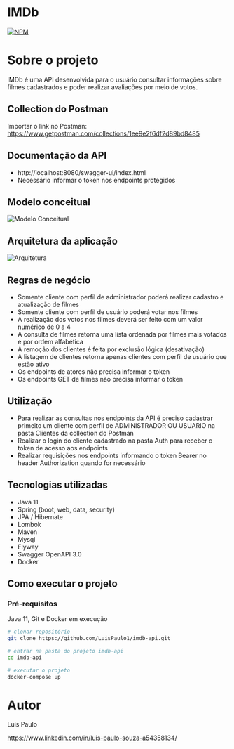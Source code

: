 # IMDb
[![NPM](https://img.shields.io/npm/l/react)](https://github.com/LuisPaulo1/imdb-api/blob/master/LICENSE) 

# Sobre o projeto

IMDb é uma API desenvolvida para o usuário consultar informações sobre filmes cadastrados e poder realizar avaliações por meio de votos.

## Collection do Postman
Importar o link no Postman: https://www.getpostman.com/collections/1ee9e2f6df2d89bd8485
 
## Documentação da API
- http://localhost:8080/swagger-ui/index.html
- Necessário informar o token nos endpoints protegidos

## Modelo conceitual
![Modelo Conceitual](https://github.com/LuisPaulo1/assets/blob/master/imdb/diagrama-de-classe.png)

## Arquitetura da aplicação
![Arquitetura](https://github.com/LuisPaulo1/assets/blob/master/imdb/arquitetura.png)

## Regras de negócio
- Somente cliente com perfil de administrador poderá realizar cadastro e atualização de filmes
- Somente cliente com perfil de usuário poderá votar nos filmes
- A realização dos votos nos filmes deverá ser feito com um valor numérico de 0 a 4
- A consulta de filmes retorna uma lista ordenada por filmes mais votados e por ordem alfabética
- A remoção dos clientes é feita por exclusão lógica (desativação)
- A listagem de clientes retorna apenas clientes com perfil de usuário que estão ativo
- Os endpoints de atores não precisa informar o token
- Os endpoints GET de filmes não precisa informar o token

## Utilização
- Para realizar as consultas nos endpoints da API é preciso cadastrar primeito um cliente com perfil de ADMINISTRADOR OU USUARIO na pasta Clientes da collection do Postman
- Realizar o login do cliente cadastrado na pasta Auth para receber o token de acesso aos endpoints
- Realizar requisições nos endpoints informando o token Bearer no header Authorization quando for necessário

## Tecnologias utilizadas
- Java 11
- Spring (boot, web, data, security)
- JPA / Hibernate
- Lombok
- Maven
- Mysql
- Flyway
- Swagger OpenAPI 3.0
- Docker

## Como executar o projeto

### Pré-requisitos
Java 11, Git e Docker em execução

```bash
# clonar repositório
git clone https://github.com/LuisPaulo1/imdb-api.git

# entrar na pasta do projeto imdb-api
cd imdb-api

# executar o projeto
docker-compose up
```

# Autor

Luis Paulo

https://www.linkedin.com/in/luis-paulo-souza-a54358134/
